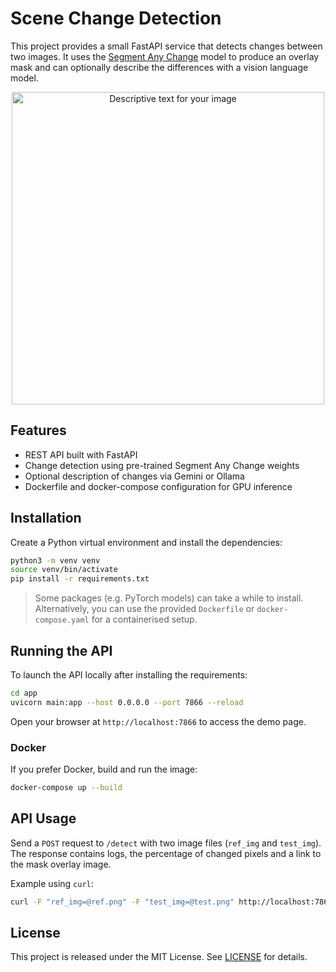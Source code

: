 # Scene Change Detection
This project provides a small FastAPI service that detects changes between two images.
It uses the [Segment Any Change](https://github.com/Z-Zheng/pytorch-change-models) model to produce
an overlay mask and can optionally describe the differences with a vision language model.

<p align="center">
  <img src="[static/demo.png](https://github.com/tungedng2710/Scene-change-detection/blob/main/app/static/demo.png?raw=true)" alt="Descriptive text for your image" width="500"/>
</p>

## Features

- REST API built with FastAPI
- Change detection using pre-trained Segment Any Change weights
- Optional description of changes via Gemini or Ollama
- Dockerfile and docker-compose configuration for GPU inference

## Installation

Create a Python virtual environment and install the dependencies:

```bash
python3 -m venv venv
source venv/bin/activate
pip install -r requirements.txt
```

> Some packages (e.g. PyTorch models) can take a while to install. Alternatively,
you can use the provided `Dockerfile` or `docker-compose.yaml` for a containerised setup.

## Running the API

To launch the API locally after installing the requirements:

```bash
cd app
uvicorn main:app --host 0.0.0.0 --port 7866 --reload
```

Open your browser at `http://localhost:7866` to access the demo page.

### Docker

If you prefer Docker, build and run the image:

```bash
docker-compose up --build
```

## API Usage

Send a `POST` request to `/detect` with two image files (`ref_img` and `test_img`).
The response contains logs, the percentage of changed pixels and a link to the
mask overlay image.

Example using `curl`:

```bash
curl -F "ref_img=@ref.png" -F "test_img=@test.png" http://localhost:7866/detect
```

## License

This project is released under the MIT License. See [LICENSE](LICENSE) for details.
